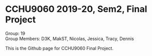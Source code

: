# CCHU9060 2019-20, Sem2, Final Project

Group: 19  
Group Members: D3K, MakST, Nicolas, Jessica, Tracy, Dennis

This is the Github page for CCHU9060 Final Project.
